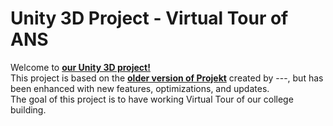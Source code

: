# Unity 3D Project - Virtual Tour of ANS

Welcome to <a href="https://praktyki-ans.github.io/"><strong>our Unity 3D project!</strong></a></br>
This project is based on the <a href="https://github.com/Praktyki-ANS/Unity/blob/main/Placeholder"><strong>older version of Projekt</strong></a> created by ---,
but has been enhanced with new features, optimizations, and updates.</br>
The goal of this project is to have working Virtual Tour of our college building.
